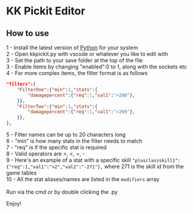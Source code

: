 # KK Pickit Editor

## How to use

1 - Install the latest version of [Python](https://www.python.org/ftp/python/3.11.3/python-3.11.3-amd64.exe) for your system\
2 - Open kkpickit.py with vscode or whatever you like to edit with\
3 - Set the path to your save folder at the top of the file\
3 - Enable items by changing "enabled":0 to 1, along with the sockets etc\
4 - For more complex items, the filter format is as follows
```json
"filters":{
    "FilterOne":{"min":1,"stats":{
        "damagepercent":{"req":1,"val1":">200"},
    }},
    "FilterTwo":{"min":1,"stats":{
        "damagepercent":{"req":1,"val1":">269"},
    }},
},
```
5 - Filter names can be up to 20 characters long\
6 - "min" is how many stats in the filter needs to match\
7 - "req" is if the specific stat is required\
8 - Valid operators are >, <, =, -\
9 - Here's an example of a stat with a specific skill `"plusclassskill1":{"req":1,"val1":">2","val2":"-271"},` where 271 is the skill id from the game tables\
10 - All the stat aliases/names are listed in the `modifiers` array\
\
Run via the cmd or by double clicking the .py

Enjoy!